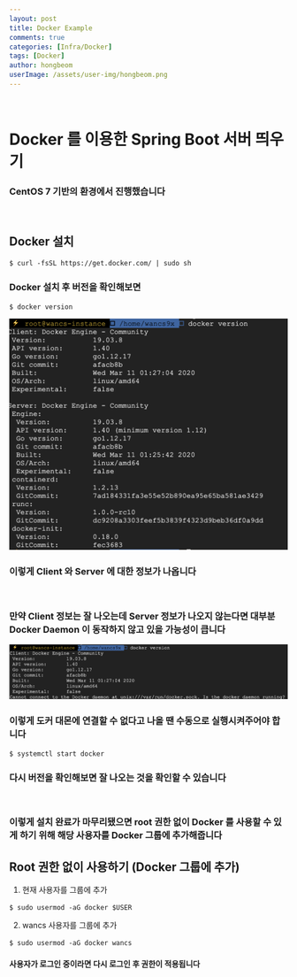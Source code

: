 ```yaml
---
layout: post
title: Docker Example
comments: true
categories: [Infra/Docker]
tags: [Docker]
author: hongbeom
userImage: /assets/user-img/hongbeom.png
---
```

<br>

# Docker 를 이용한 Spring Boot 서버 띄우기

### CentOS 7 기반의 환경에서 진행했습니다
<br/>

## Docker 설치
```
$ curl -fsSL https://get.docker.com/ | sudo sh
```

### Docker 설치 후 버전을 확인해보면 
```
$ docker version
```
![docker-01](/assets/post-img/docker/docker-01.png)

### 이렇게 Client 와 Server 에 대한 정보가 나옵니다
<br/>

### 만약 Client 정보는 잘 나오는데 Server 정보가 나오지 않는다면 대부분 Docker Daemon 이 동작하지 않고 있을 가능성이 큽니다
![docker-02](/assets/post-img/docker/docker-02.png)

### 이렇게 도커 대몬에 연결할 수 없다고 나올 땐 수동으로 실행시켜주어야 합니다
```
$ systemctl start docker
```
### 다시 버전을 확인해보면 잘 나오는 것을 확인할 수 있습니다
<br/>


### 이렇게 설치 완료가 마무리됐으면 root 권한 없이 Docker 를 사용할 수 있게 하기 위해 해당 사용자를 Docker 그룹에 추가해줍니다

## Root 권한 없이 사용하기 (Docker 그룹에 추가)
1. 현재 사용자를 그룹에 추가
```
$ sudo usermod -aG docker $USER
```
2. wancs 사용자를 그룹에 추가
```
$ sudo usermod -aG docker wancs
```
#### 사용자가 로그인 중이라면 다시 로그인 후 권한이 적용됩니다


